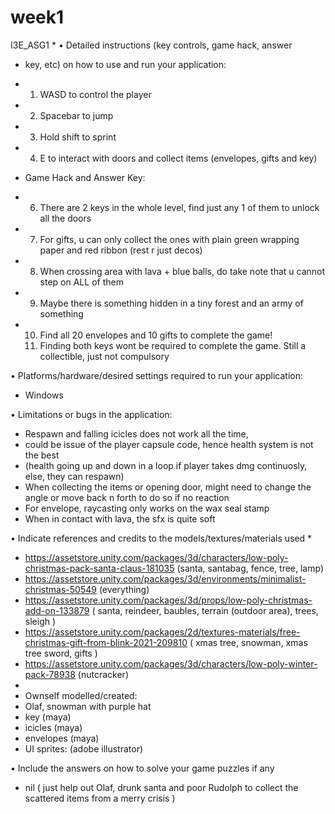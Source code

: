# week1
I3E_ASG1
*
• Detailed instructions (key controls, game hack, answer
* key, etc) on how to use and run your application:
* 1) WASD to control the player
* 2) Spacebar to jump
* 3) Hold shift to sprint
* 4) E to interact with doors and collect items (envelopes, gifts and key)
     
* Game Hack and Answer Key:
* 6) There are 2 keys in the whole level, find just any 1 of them to unlock all the doors
* 7) For gifts, u can only collect the ones with plain green wrapping paper and red ribbon (rest r just decos)
* 8) When crossing area with lava + blue balls, do take note that u cannot step on ALL of them
* 9) Maybe there is something hidden in a tiny forest and an army of something
* 10) Find all 20 envelopes and 10 gifts to complete the game!
  11) Finding both keys wont be required to complete the game. Still a collectible, just not compulsory 
  


• Platforms/hardware/desired settings required to run your
application:
* Windows

• Limitations or bugs in the application:
* Respawn and falling icicles does not work all the time,
* could be issue of the player capsule code, hence health system is not the best
* (health going up and down in a loop if player takes dmg continuosly, else, they can respawn)
* When collecting the items or opening door, might need to change the angle or move back n forth to do so if no reaction
* For envelope, raycasting only works on the wax seal stamp 
* When in contact with lava, the sfx is quite soft 

• Indicate references and credits to the models/textures/materials used
* 
* https://assetstore.unity.com/packages/3d/characters/low-poly-christmas-pack-santa-claus-181035 (santa, santabag, fence, tree, lamp)
* https://assetstore.unity.com/packages/3d/environments/minimalist-christmas-50549 (everything)
* https://assetstore.unity.com/packages/3d/props/low-poly-christmas-add-on-133879 ( santa, reindeer, baubles, terrain (outdoor area), trees, sleigh )
* https://assetstore.unity.com/packages/2d/textures-materials/free-christmas-gift-from-blink-2021-209810 ( xmas tree, snowman, xmas tree sword, gifts )
* https://assetstore.unity.com/packages/3d/characters/low-poly-winter-pack-78938 (nutcracker)
* 
* Ownself modelled/created:
* Olaf, snowman with purple hat
* key (maya)
* icicles (maya)
* envelopes (maya)
* UI sprites: (adobe illustrator)
 



• Include the answers on how to solve your game puzzles if any
* nil ( just help out Olaf, drunk santa and poor Rudolph to collect the scattered items from a merry crisis )
